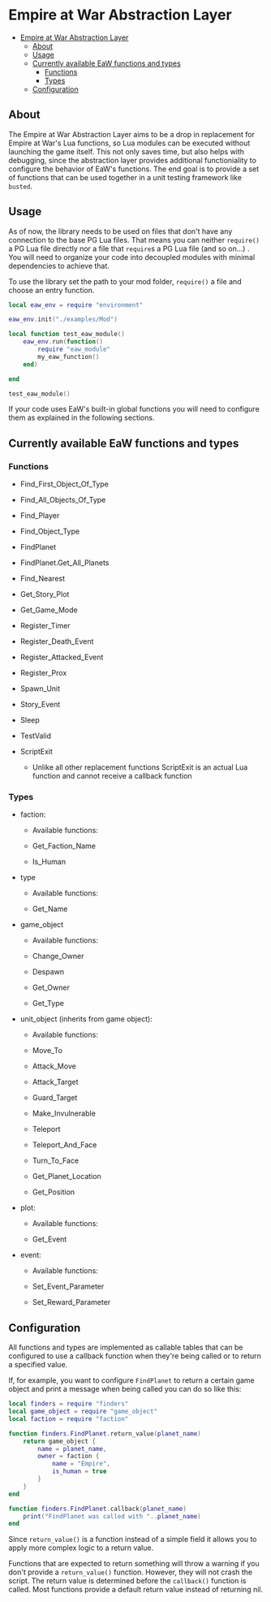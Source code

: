 # Empire at War Abstraction Layer

- [Empire at War Abstraction Layer](#empire-at-war-abstraction-layer)
  - [About](#about)
  - [Usage](#usage)
  - [Currently available EaW functions and types](#currently-available-eaw-functions-and-types)
    - [Functions](#functions)
    - [Types](#types)
  - [Configuration](#configuration)

## About

The Empire at War Abstraction Layer aims to be a drop in replacement for Empire at War's Lua functions, so Lua modules can be executed without launching the game itself. This not only saves time, but also helps with debugging, since the abstraction layer provides additional functioniality to configure the behavior of EaW's functions. The end goal is to provide a set of functions that can be used together in a unit testing framework like `busted`.

## Usage

As of now, the library needs to be used on files that don't have any connection to the base PG Lua files. That means you can neither `require()` a PG Lua file directly nor a file that `require`s a PG Lua file (and so on...) . You will need to organize your code into decoupled modules with minimal dependencies to achieve that.

To use the library set the path to your mod folder, `require()` a file and choose an entry function.

```lua
local eaw_env = require "environment"

eaw_env.init("./examples/Mod")

local function test_eaw_module()
    eaw_env.run(function()
        require "eaw_module"
        my_eaw_function()
    end)

end

test_eaw_module()
```

If your code uses EaW's built-in global functions you will need to configure them as explained in the following sections.

## Currently available EaW functions and types

### Functions

- Find_First_Object_Of_Type

- Find_All_Objects_Of_Type

- Find_Player

- Find_Object_Type

- FindPlanet

- FindPlanet.Get_All_Planets

- Find_Nearest

- Get_Story_Plot

- Get_Game_Mode

- Register_Timer

- Register_Death_Event

- Register_Attacked_Event

- Register_Prox

- Spawn_Unit

- Story_Event

- Sleep

- TestValid

- ScriptExit

  - Unlike all other replacement functions ScriptExit is an actual Lua function and cannot receive a callback function

### Types

- faction:

  - Available functions:

  - Get_Faction_Name

  - Is_Human

- type

  - Available functions:

  - Get_Name

- game_object

  - Available functions:

  - Change_Owner

  - Despawn

  - Get_Owner

  - Get_Type

- unit_object (inherits from game object):

  - Available functions:

  - Move_To

  - Attack_Move

  - Attack_Target

  - Guard_Target

  - Make_Invulnerable

  - Teleport

  - Teleport_And_Face

  - Turn_To_Face

  - Get_Planet_Location

  - Get_Position

- plot:

  - Available functions:

  - Get_Event

- event:

  - Available functions:

  - Set_Event_Parameter

  - Set_Reward_Parameter

## Configuration

All functions and types are implemented as callable tables that can be configured to use a callback function when they're being called or to return a specified value.

If, for example, you want to configure `FindPlanet` to return a certain game object and print a message when being called you can do so like this:

```lua
local finders = require "finders"
local game_object = require "game_object"
local faction = require "faction"

function finders.FindPlanet.return_value(planet_name)
    return game_object {
        name = planet_name,
        owner = faction {
            name = "Empire",
            is_human = true
        }
    }
end

function finders.FindPlanet.callback(planet_name)
    print("FindPlanet was called with "..planet_name)
end
```

Since `return_value()` is a function instead of a simple field it allows you to apply more complex logic to a return value.

Functions that are expected to return something will throw a warning if you don't provide a `return_value()` function. However, they will not crash the script. The return value is determined before the `callback()` function is called.
Most functions provide a default return value instead of returning nil.
